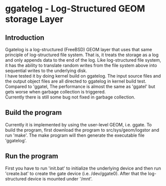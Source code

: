 # ggatelog - Log-Structured GEOM storage Layer

## Introduction
Ggatelog is a log-structured (FreeBSD) GEOM layer that uses that same principle of log-structured file system. That is, it treats the storage as a log and only appends data to the end of the log. Like log-structured file system, it has the ability to translate random writes from the file system above into sequential writes to the underlying disk.<br/>
I have tested it by doing kernel build on ggatelog. The input source files and the output object files are all directed to ggatelog in kernel build test. Compared to 'ggatel, The performance is almost the same as 'ggatel' but gets worse when garbage collection is triggered.<br/>
Currently there is still some bug not fixed in garbage collection.

## Build the program
Currently it is implemented by using the user-level GEOM, i.e. ggate. To build the program, first download the program to src/sys/geom/logstor and run 'make'. The make program will then generate the executable file 'ggatelog'.

## Run the program
First you have to run 'init.bat' to initialize the underlying device and then run 'create.bat' to create the gate device (i.e. /dev/ggate0). After that the log-structured device is mounted under '/mnt'.
